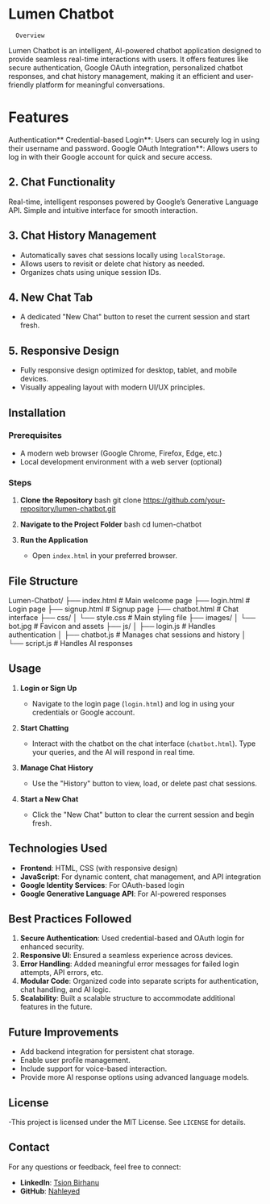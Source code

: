    # Lumen Chatbot

      Overview
Lumen Chatbot is an intelligent, AI-powered chatbot application designed to provide seamless real-time interactions with users. It offers features like secure authentication, Google OAuth integration, personalized chatbot responses, and chat history management, making it an efficient and user-friendly platform for meaningful conversations.

# Features
   Authentication**
   Credential-based Login**: Users can securely log in using their username and password.
   Google OAuth Integration**: Allows users to log in with their Google account for quick and secure access.

## 2. **Chat Functionality**
   Real-time, intelligent responses powered by Google’s Generative Language API.
   Simple and intuitive interface for smooth interaction.

## 3. **Chat History Management**
- Automatically saves chat sessions locally using `localStorage`.
- Allows users to revisit or delete chat history as needed.
- Organizes chats using unique session IDs.

## 4. **New Chat Tab**
- A dedicated "New Chat" button to reset the current session and start fresh.

## 5. **Responsive Design**
- Fully responsive design optimized for desktop, tablet, and mobile devices.
- Visually appealing layout with modern UI/UX principles.


## Installation

### Prerequisites
- A modern web browser (Google Chrome, Firefox, Edge, etc.)
- Local development environment with a web server (optional)

### Steps
1. **Clone the Repository**
   bash
   git clone https://github.com/your-repository/lumen-chatbot.git
  

2. **Navigate to the Project Folder**
   bash
   cd lumen-chatbot
  

3. **Run the Application**
   - Open `index.html` in your preferred browser.


## File Structure

Lumen-Chatbot/
├── index.html         # Main welcome page
├── login.html         # Login page
├── signup.html        # Signup page
├── chatbot.html       # Chat interface
├── css/
│   └── style.css     # Main styling file
├── images/
│   └── bot.jpg        # Favicon and assets
├── js/
│   ├── login.js      # Handles authentication
│   ├── chatbot.js    # Manages chat sessions and history
│   └── script.js     # Handles AI responses




## Usage

1. **Login or Sign Up**
   - Navigate to the login page (`login.html`) and log in using your credentials or Google account.

2. **Start Chatting**
   - Interact with the chatbot on the chat interface (`chatbot.html`). Type your queries, and the AI will respond in real time.

3. **Manage Chat History**
   - Use the "History" button to view, load, or delete past chat sessions.

4. **Start a New Chat**
   - Click the "New Chat" button to clear the current session and begin fresh.



## Technologies Used
- **Frontend**: HTML, CSS (with responsive design)
- **JavaScript**: For dynamic content, chat management, and API integration
- **Google Identity Services**: For OAuth-based login
- **Google Generative Language API**: For AI-powered responses


## Best Practices Followed
1. **Secure Authentication**: Used credential-based and OAuth login for enhanced security.
2. **Responsive UI**: Ensured a seamless experience across devices.
3. **Error Handling**: Added meaningful error messages for failed login attempts, API errors, etc.
4. **Modular Code**: Organized code into separate scripts for authentication, chat handling, and AI logic.
5. **Scalability**: Built a scalable structure to accommodate additional features in the future.


## Future Improvements
- Add backend integration for persistent chat storage.
- Enable user profile management.
- Include support for voice-based interaction.
- Provide more AI response options using advanced language models.


## License
-This project is licensed under the MIT License. See `LICENSE` for details.


## Contact
For any questions or feedback, feel free to connect:
- **LinkedIn**: [Tsion Birhanu](https://www.linkedin.com/in/tsion-birhanu-76988a338/)
- **GitHub**: [Nahleyed](https://github.com/nahleyed)
